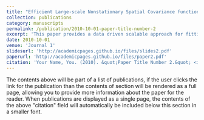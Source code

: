 ```yaml
---
title: "Efficient Large-scale Nonstationary Spatial Covariance function estimation using Convolutional Neural Networks"
collection: publications
category: manuscripts
permalink: /publication/2010-10-01-paper-title-number-2
excerpt: 'This paper provides a data driven scalable approach for fitting Nonstationary Mat\'ern covariance for large datasets.'
date: 2010-10-01
venue: 'Journal 1'
slidesurl: 'http://academicpages.github.io/files/slides2.pdf'
paperurl: 'http://academicpages.github.io/files/paper2.pdf'
citation: 'Your Name, You. (2010). &quot;Paper Title Number 2.&quot; <i>Journal 1</i>. 1(2).'
---
```


The contents above will be part of a list of publications, if the user clicks the link for the publication than the contents of section will be rendered as a full page, allowing you to provide more information about the paper for the reader. When publications are displayed as a single page, the contents of the above "citation" field will automatically be included below this section in a smaller font.
